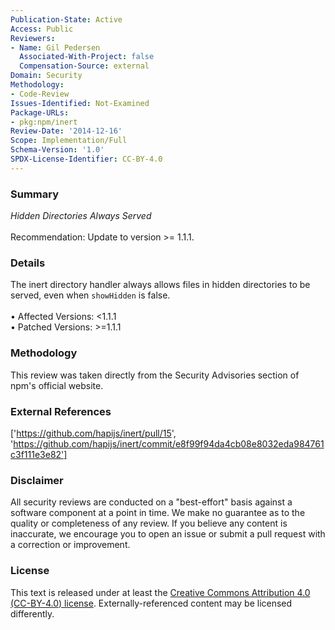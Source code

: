 ```yaml
---
Publication-State: Active
Access: Public
Reviewers:
- Name: Gil Pedersen
  Associated-With-Project: false
  Compensation-Source: external
Domain: Security
Methodology:
- Code-Review
Issues-Identified: Not-Examined
Package-URLs:
- pkg:npm/inert
Review-Date: '2014-12-16'
Scope: Implementation/Full
Schema-Version: '1.0'
SPDX-License-Identifier: CC-BY-4.0
---
```

### Summary
*Hidden Directories Always Served*<br><br>Recommendation: Update to version >= 1.1.1.
### Details
The inert directory handler always allows files in hidden directories to be served, even when `showHidden` is false.
<br><br>• Affected Versions: <1.1.1
<br>• Patched Versions: >=1.1.1
### Methodology
This review was taken directly from the Security Advisories section of npm's official website.
### External References
['https://github.com/hapijs/inert/pull/15', 'https://github.com/hapijs/inert/commit/e8f99f94da4cb08e8032eda984761c3f111e3e82']
### Disclaimer
All security reviews are conducted on a "best-effort" basis against a software component at a point in time. We make no guarantee as to the quality or completeness of any review. If you believe any content is inaccurate, we encourage you to open an issue or submit a pull request with a correction or improvement.
### License
This text is released under at least the [Creative Commons Attribution 4.0 (CC-BY-4.0) license](https://creativecommons.org/licenses/by/4.0/legalcode.txt). Externally-referenced content may be licensed differently.
